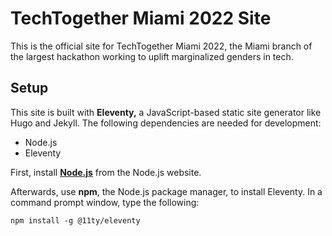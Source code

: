 # TechTogether Miami 2022 Site

This is the official site for TechTogether Miami 2022, the Miami branch of the largest hackathon working to uplift marginalized genders in tech.

## Setup

This site is built with **Eleventy,** a JavaScript-based static site generator like Hugo and Jekyll. The following dependencies are needed for development:

* Node.js
* Eleventy

First, install [**Node.js**](https://nodejs.org/en/) from the Node.js website.

Afterwards, use **npm**, the Node.js package manager, to install Eleventy. In a command prompt window, type the following:

`npm install -g @11ty/eleventy`

